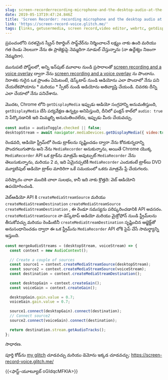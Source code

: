```yaml
---
slug: screen-recorderrecording-microphone-and-the-desktop-audio-at-the-same-time
date: 2019-05-13T19:47:24.846Z
title: 'Screen Recorder: recording microphone and the desktop audio at the same time'
link: 'https://screen-record-voice.glitch.me/'
tags: [links, getusermedia, screen record,video editor, webrtc, getdisplaymedia]
---
```

ప్రపంచంలోని సరళమైన స్క్రీన్ రికార్డింగ్ సాఫ్ట్‌వేర్‌ను నిర్మించాలనే లక్ష్యం నాకు ఉంది మరియు గత రెండు నెలలుగా నేను ఈ ప్రాజెక్టుపై నెమ్మదిగా నూడుల్ చేస్తున్నాను (నా ఉద్దేశ్యం నిజంగా నెమ్మదిగా).

మునుపటి పోస్ట్‌లలో, అన్ని ఇన్‌పుట్ మూలాల నుండి ప్రసారాలతో [screen recording and a voice overlay](/building-a-video-editor-on-the-web-screencasting/) ద్వారా నేను [screen recording and a voice overlay](/building-a-video-editor-on-the-web-screencasting/) ను పొందాను. నిరాశకు గురైన ఒక ప్రాంతం ఏమిటంటే, డెస్క్‌టాప్ నుండి ఆడియోను ఎలా పొందాలో నేను పని చేయలేకపోయాను * మరియు * స్పీకర్ నుండి ఆడియోను అతివ్యాప్తి చేయండి. చివరకు దీన్ని ఎలా చేయాలో నేను పనిచేశాను.

మొదట, Chrome లోని `getDisplayMedia` ఇప్పుడు ఆడియో సంగ్రహాన్ని అనుమతిస్తుంది, `getDisplayMedia` బేసి పర్యవేక్షణ ఉన్నట్లు అనిపిస్తుంది, దీనిలో ఫంక్షన్ కాల్‌లో `audio: true` ని పేర్కొనడానికి ఇది మిమ్మల్ని అనుమతించలేదు, ఇప్పుడు మీరు చేయవచ్చు.

```javascript
const audio = audioToggle.checked || false;
desktopStream = await navigator.mediaDevices.getDisplayMedia({ video:true, audio: audio });
```

రెండవది, ఆడియో స్ట్రీమ్‌లో రెండు ట్రాక్‌లను సృష్టించడం ద్వారా నేను కోరుకున్నదాన్ని పొందగలుగుతాను అని నేను `MediaRecorder` అనుకున్నాను, అయితే Chrome యొక్క `MediaRecorder` API ఒక ట్రాక్‌ను మాత్రమే అవుట్పుట్ `MediaRecorder` నేను తెలుసుకున్నాను, మరియు 2 వ, ఇది ఏమైనప్పటికీ `MediaRecorder` ఎందుకంటే ట్రాక్‌లు DVD మ్యూటిపుల్ ఆడియో ట్రాక్‌ల మాదిరిగా ఒకే సమయంలో ఒకరు మాత్రమే ప్లే చేయగలరు.

పరిష్కారం చాలా మందికి చాలా సులభం, కానీ ఇది నాకు క్రొత్తది: వెబ్ ఆడియోని ఉపయోగించండి.

వెబ్‌ఆడియో API కి `createMediaStreamSource` మరియు `createMediaStreamDestination` `createMediaStreamSource` `createMediaStreamDestination` , ఈ రెండూ సమస్యను పరిష్కరించడానికి API అవసరం. `createMediaStreamSource` నా డెస్క్‌టాప్ ఆడియో మరియు మైక్రోఫోన్ నుండి స్ట్రీమ్‌లను తీసుకోవచ్చు మరియు రెండింటినీ `createMediaStreamDestination` సృష్టించిన ఆబ్జెక్ట్‌తో అనుసంధానించడం ద్వారా ఈ ఒక స్ట్రీమ్‌ను `MediaRecorder` API లోకి పైప్ చేసే సామర్థ్యాన్ని ఇస్తుంది.

```javascript
const mergeAudioStreams = (desktopStream, voiceStream) => {
  const context = new AudioContext();
    
  // Create a couple of sources
  const source1 = context.createMediaStreamSource(desktopStream);
  const source2 = context.createMediaStreamSource(voiceStream);
  const destination = context.createMediaStreamDestination();
  
  const desktopGain = context.createGain();
  const voiceGain = context.createGain();
    
  desktopGain.gain.value = 0.7;
  voiceGain.gain.value = 0.7;
   
  source1.connect(desktopGain).connect(destination);
  // Connect source2
  source2.connect(voiceGain).connect(destination);
    
  return destination.stream.getAudioTracks();
};
```

సాధారణ.

పూర్తి కోడ్‌ను [my glitch](https://glitch.com/edit/#!/screen-record-voice) చూడవచ్చు మరియు డెమోను ఇక్కడ చూడవచ్చు: https://screen-record-voice.glitch.me/

{{&lt;ఫాస్ట్-యూట్యూబ్ oGIdqcMFKlA&gt;}}

